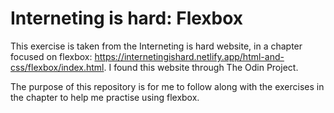# Interneting is hard: Flexbox

This exercise is taken from the Interneting is hard website, in a chapter focused on flexbox: https://internetingishard.netlify.app/html-and-css/flexbox/index.html. I found this website through The Odin Project.

The purpose of this repository is for me to follow along with the exercises in the chapter to help me practise using flexbox.
